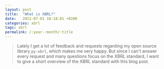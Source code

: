 ```yaml
---
layout: post
title:  "What is XBRL?"
date:   2021-07-01 18:18:01 +0200
categories: xbrl
tags: xbrl
permalink: /:year-:month/:title
---
```



 > Lately I get a lot of feedback and requests regarding my open source library `py-xbrl`, which makes me very happy. But since I can't answer every request and many questions focus on the XBRL standard, I want to give a short overview of the XBRL standard with this blog post.
